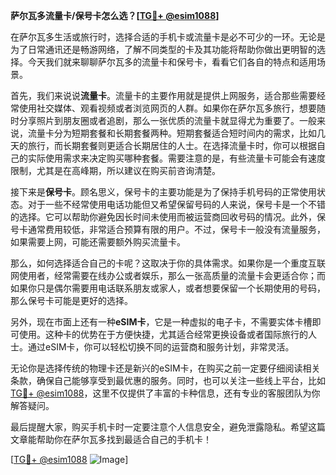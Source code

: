 **萨尔瓦多流量卡/保号卡怎么选？[[TG💪+ @esim1088](https://t.me/s/esim1088)]**

在萨尔瓦多生活或旅行时，选择合适的手机卡或流量卡是必不可少的一环。无论是为了日常通讯还是畅游网络，了解不同类型的卡及其功能将帮助你做出更明智的选择。今天我们就来聊聊萨尔瓦多的流量卡和保号卡，看看它们各自的特点和适用场景。

首先，我们来说说**流量卡**。流量卡的主要作用就是提供上网服务，适合那些需要经常使用社交媒体、观看视频或者浏览网页的人群。如果你在萨尔瓦多旅行，想要随时分享照片到朋友圈或者追剧，那么一张优质的流量卡就显得尤为重要了。一般来说，流量卡分为短期套餐和长期套餐两种。短期套餐适合短时间内的需求，比如几天的旅行，而长期套餐则更适合长期居住的人士。在选择流量卡时，你可以根据自己的实际使用需求来决定购买哪种套餐。需要注意的是，有些流量卡可能会有速度限制，尤其是在高峰期，所以建议在购买前咨询清楚。

接下来是**保号卡**。顾名思义，保号卡的主要功能是为了保持手机号码的正常使用状态。对于一些不经常使用电话功能但又希望保留号码的人来说，保号卡是一个不错的选择。它可以帮助你避免因长时间未使用而被运营商回收号码的情况。此外，保号卡通常费用较低，非常适合预算有限的用户。不过，保号卡一般没有流量服务，如果需要上网，可能还需要额外购买流量卡。

那么，如何选择适合自己的卡呢？这取决于你的具体需求。如果你是一个重度互联网使用者，经常需要在线办公或者娱乐，那么一张高质量的流量卡会更适合你；而如果你只是偶尔需要用电话联系朋友或家人，或者想要保留一个长期使用的号码，那么保号卡可能是更好的选择。

另外，现在市面上还有一种**eSIM卡**，它是一种虚拟的电子卡，不需要实体卡槽即可使用。这种卡的优势在于方便快捷，尤其适合经常更换设备或者国际旅行的人士。通过eSIM卡，你可以轻松切换不同的运营商和服务计划，非常灵活。

无论你是选择传统的物理卡还是新兴的eSIM卡，在购买之前一定要仔细阅读相关条款，确保自己能够享受到最优惠的服务。同时，也可以关注一些线上平台，比如[TG💪+ @esim1088](https://t.me/s/esim1088)，这里不仅提供了丰富的卡种信息，还有专业的客服团队为你解答疑问。

最后提醒大家，购买手机卡时一定要注意个人信息安全，避免泄露隐私。希望这篇文章能帮助你在萨尔瓦多找到最适合自己的手机卡！

[[TG💪+ @esim1088](https://t.me/s/esim1088) ![Image](https://i.postimg.cc/4NQfJmqS/Snipaste-2025-05-13-00-14-12.png)]